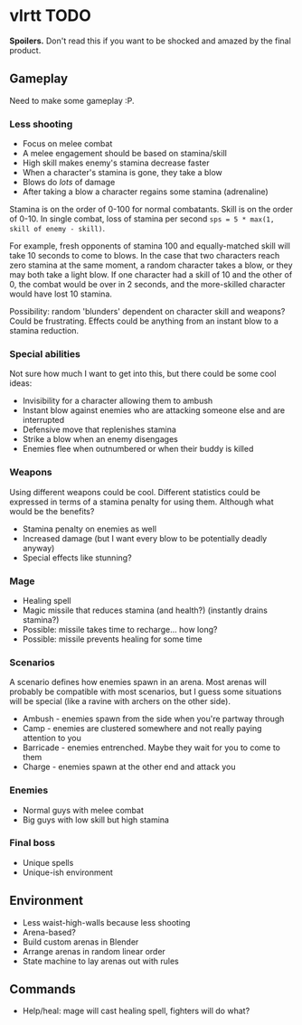 # vlrtt TODO

**Spoilers.** Don't read this if you want to be shocked and amazed by the final product.

## Gameplay

Need to make some gameplay :P.

### Less shooting

 * Focus on melee combat
 * A melee engagement should be based on stamina/skill
 * High skill makes enemy's stamina decrease faster
 * When a character's stamina is gone, they take a blow
 * Blows do _lots_ of damage
 * After taking a blow a character regains some stamina (adrenaline)

Stamina is on the order of 0-100 for normal combatants.
Skill is on the order of 0-10.
In single combat, loss of stamina per second `sps = 5 * max(1, skill of enemy - skill)`.

For example, fresh opponents of stamina 100 and equally-matched skill will take 10 seconds to come to blows.
In the case that two characters reach zero stamina at the same moment, a random character takes a blow,
or they may both take a light blow.
If one character had a skill of 10 and the other of 0, the combat would be over in 2 seconds,
and the more-skilled character would have lost 10 stamina.

Possibility: random 'blunders' dependent on character skill and weapons?
Could be frustrating.
Effects could be anything from an instant blow to a stamina reduction.

### Special abilities

Not sure how much I want to get into this, but there could be some cool ideas:

 * Invisibility for a character allowing them to ambush
 * Instant blow against enemies who are attacking someone else and are interrupted
 * Defensive move that replenishes stamina
 * Strike a blow when an enemy disengages
 * Enemies flee when outnumbered or when their buddy is killed

### Weapons

Using different weapons could be cool.
Different statistics could be expressed in terms of a stamina penalty for using them.
Although what would be the benefits?

 * Stamina penalty on enemies as well
 * Increased damage (but I want every blow to be potentially deadly anyway)
 * Special effects like stunning?

### Mage

 * Healing spell
 * Magic missile that reduces stamina (and health?) (instantly drains stamina?)
 * Possible: missile takes time to recharge... how long?
 * Possible: missile prevents healing for some time

### Scenarios

A scenario defines how enemies spawn in an arena.
Most arenas will probably be compatible with most scenarios,
but I guess some situations will be special (like a ravine with archers on the other side).

 * Ambush - enemies spawn from the side when you're partway through
 * Camp - enemies are clustered somewhere and not really paying attention to you
 * Barricade - enemies entrenched. Maybe they wait for you to come to them
 * Charge - enemies spawn at the other end and attack you

### Enemies

 * Normal guys with melee combat
 * Big guys with low skill but high stamina

### Final boss

 * Unique spells
 * Unique-ish environment

## Environment

 * Less waist-high-walls because less shooting
 * Arena-based?
 * Build custom arenas in Blender
 * Arrange arenas in random linear order
 * State machine to lay arenas out with rules

## Commands

 * Help/heal: mage will cast healing spell, fighters will do what?
